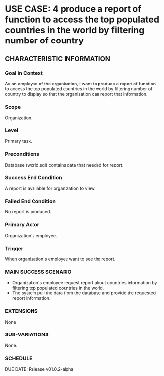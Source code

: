 # USE CASE: 4 produce a report of function to access the top populated countries in the world by filtering number of country
## CHARACTERISTIC INFORMATION
### Goal in Context
As an employee of the organisation, I want to produce a report of function to access the top populated countries in the world by filtering number of country to display so that the organisation can report that information.
### Scope
Organization.

### Level
Primary task.

### Preconditions
Database (world.sql) contains data that needed for report.

### Success End Condition
A report is available for organization to view.

### Failed End Condition
No report is produced.

### Primary Actor
Organization's employee.

### Trigger
When organization's employee want to see the report.

### MAIN SUCCESS SCENARIO
* Organization's employee request report about countries information by filtering top populated countries in the world.
* The system pull the data from the database and provide the requested report information.

### EXTENSIONS
None

### SUB-VARIATIONS
None.

### SCHEDULE
DUE DATE: Release v01.0.2-alpha
